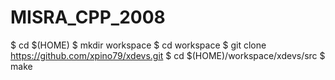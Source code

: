 # MISRA_CPP_2008

$ cd $(HOME) 
$ mkdir workspace 
$ cd workspace 
$ git clone https://github.com/xpino79/xdevs.git 
$ cd $(HOME)/workspace/xdevs/src 
$ make 
